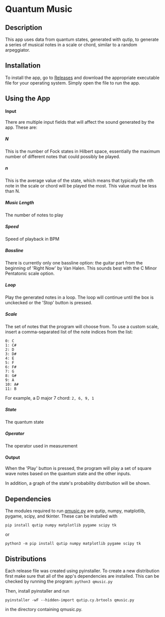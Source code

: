 # Quantum Music

## Description

This app uses data from quantum states, generated with qutip, to generate a series of musical notes in a scale or chord, similar to a random arpeggiator.

## Installation

To install the app, go to [Releases](https://github.com/jwitty3/qmusic/releases/tag/v0.0.1) and download the appropriate executable file for your operating system. Simply open the file to run the app.

## Using the App

#### Input

There are multiple input fields that will affect the sound generated by the app. These are:
##### N
This is the number of Fock states in Hilbert space, essentially the maximum number of different notes that could possibly be played.
##### n
This is the average value of the state, which means that typically the nth note in the scale or chord will be played the most. This value must be less than N.
##### Music Length
The number of notes to play
##### Speed
Speed of playback in BPM
##### Bassline
There is currently only one bassline option: the guitar part from the beginning of 'Right Now' by Van Halen. This sounds best with the C Minor Pentatonic scale option.
##### Loop
Play the generated notes in a loop. The loop will continue until the box is unckecked or the 'Stop' button is pressed.
##### Scale
The set of notes that the program will choose from. To use a custom scale, insert a comma-separated list of the note indices from the list:
```
0: C
1: C#
2: D
3: D#
4: E
5: F
6: F#
7: G
8: G#
9: A
10: A#
11: B
```
For example, a D major 7 chord: `2, 6, 9, 1`
##### State
The quantum state
##### Operator
The operator used in measurement

#### Output

When the 'Play' button is pressed, the program will play a set of square wave notes based on the quantum state and the other inputs.

In addition, a graph of the state's probability distribution will be shown.

## Dependencies

The modules required to run [qmusic.py](./src/qmusic/qmusic.py) are qutip, numpy, matplotlib, pygame, scipy, and tkinter. These can be installed with
```
pip install qutip numpy matplotlib pygame scipy tk
```
or
```
python3 -m pip install qutip numpy matplotlib pygame scipy tk
```

## Distributions

Each release file was created using pyinstaller. To create a new distribution first make sure that all of the app's dependencies are installed. This can be checked by running the program: `python3 qmusic.py` 

Then, install pyinstaller and run
```
pyinstaller -wF --hidden-import qutip.cy.brtools qmusic.py
```
in the directory containing qmusic.py.
